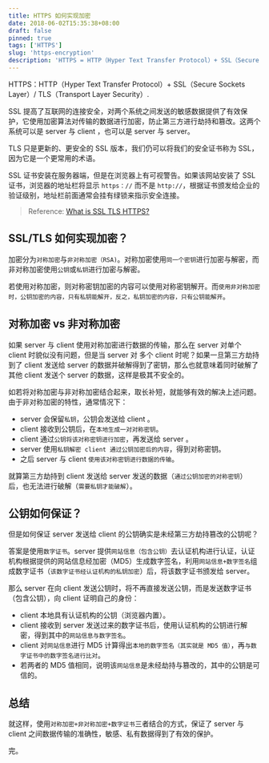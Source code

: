 ```yaml
---
title: HTTPS 如何实现加密
date: 2018-06-02T15:35:38+08:00
draft: false
pinned: true
tags: ['HTTPS']
slug: 'https-encryption'
description: 'HTTPS = HTTP（Hyper Text Transfer Protocol）+ SSL（Secure Sockets Layer）/ TLS（Transport Layer Security）.'
---
```


HTTPS：HTTP（Hyper Text Transfer Protocol）+ SSL（Secure Sockets Layer）/ TLS（Transport Layer Security）.

SSL 提高了互联网的连接安全，对两个系统之间发送的敏感数据提供了有效保护，它使用加密算法对传输的数据进行加密，防止第三方进行劫持和篡改。这两个系统可以是 server 与 client ，也可以是 server 与 server。

TLS 只是更新的、更安全的 SSL 版本，我们仍可以将我们的安全证书称为 SSL，因为它是一个更常用的术语。

SSL 证书安装在服务器端，但是在浏览器上有可视警告。如果该网站安装了 SSL 证书，浏览器的地址栏将显示 `https：//` 而不是 `http://`，根据证书颁发给企业的验证级别，地址栏前面通常会挂有绿锁来指示安全连接。

> Reference: [What is SSL TLS HTTPS?](https://www.websecurity.symantec.com/security-topics/what-is-ssl-tls-https)

## SSL/TLS 如何实现加密？

加密分为`对称加密`与`非对称加密（RSA)`。对称加密使用`同一个密钥`进行加密与解密，而非对称加密使用`公钥`或`私钥`进行加密与解密。

若使用对称加密，则对称密钥加密的内容可以使用对称密钥解开。而`使用非对称加密时，公钥加密的内容，只有私钥能解开，反之，私钥加密的内容，只有公钥能解开`。

## 对称加密 vs 非对称加密

如果 server 与 client 使用对称加密进行数据的传输，那么在 server 对单个 client 时貌似没有问题，但是当 server 对 多个 client 时呢？如果一旦第三方劫持到了 client 发送给 server 的数据并破解得到了密钥，那么也就意味着同时破解了其他 client 发送个 server 的数据，这样是极其不安全的。

如若将对称加密与非对称加密结合起来，取长补短，就能够有效的解决上述问题。由于非对称加密的特性，通常情况下：

- server 会保留`私钥`，公钥会发送给 client 。
- client 接收到公钥后，在`本地生成一对对称密钥`。
- client 通过`公钥将该对称密钥进行加密`，再发送给 server 。
- server 使用`私钥解密 client 通过公钥加密后的内容`，得到对称密钥。
- 之后 server 与 client `使用该对称密钥进行数据的传输`。

就算第三方劫持到 client 发送给 server 发送的数据（`通过公钥加密的对称密钥`）后，也无法进行破解（`需要私钥才能破解`）。

## 公钥如何保证？

但是如何保证 server 发送给 client 的公钥确实是未经第三方劫持篡改的公钥呢？

答案是使用`数字证书`。server 提供`网站信息（包含公钥）`去认证机构进行认证，认证机构根据提供的网站信息经加密（MD5）生成数字签名，利用`网站信息+数字签名`组成数字证书（`该数字证书经认证机构的私钥加密`）后，将该数字证书颁发给 server。

那么 server 在向 client 发送公钥时，将不再直接发送公钥，而是发送数字证书（包含公钥），向 client 证明自己的身份：

- client 本地具有认证机构的公钥（浏览器内置）。
- client 接收到 server 发送过来的数字证书后，使用认证机构的公钥进行解密，得到其中的`网站信息与数字签名`。
- client 对`网站信息`进行 MD5 计算得出`本地的数字签名（其实就是 MD5 值）`，再`与数字证书中的数字签名进行比对`。
- 若两者的 MD5 值相同，说明该`网站信息`是未经劫持与篡改的，其中的公钥是可信的。

## 总结

就这样，使用`对称加密+非对称加密+数字证书`三者结合的方式，保证了 server 与 client 之间数据传输的准确性，敏感、私有数据得到了有效的保护。

完。
